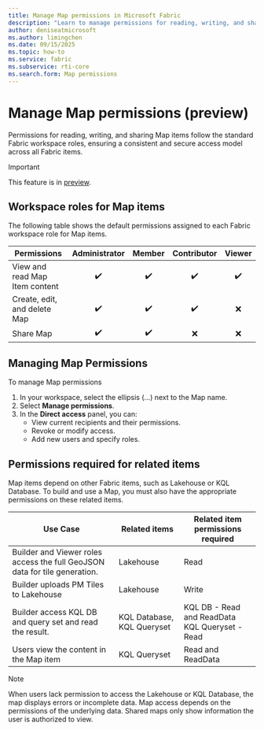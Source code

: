 ```yaml
---
title: Manage Map permissions in Microsoft Fabric
description: "Learn to manage permissions for reading, writing, and sharing Map items"
author: deniseatmicrosoft
ms.author: limingchen
ms.date: 09/15/2025
ms.topic: how-to
ms.service: fabric
ms.subservice: rti-core
ms.search.form: Map permissions 
---
```


# Manage Map permissions (preview)

Permissions for reading, writing, and sharing Map items follow the standard Fabric workspace roles, ensuring a consistent and secure access model across all Fabric items.

> [!IMPORTANT]
> This feature is in [preview](../../fundamentals/preview.md).

## Workspace roles for Map items

The following table shows the default permissions assigned to each Fabric workspace role for Map items.

| Permissions                     | Administrator | Member | Contributor | Viewer |
|---------------------------------|:-------------:|:------:|:-----------:|:------:|
| View and read Map Item content  | ✔️            | ✔️    | ✔️          | ✔️    |
| Create, edit, and delete Map    | ✔️            | ✔️    | ✔️          | ❌    |
| Share Map                       | ✔️            | ✔️    | ❌          | ❌    |

## Managing Map Permissions

To manage Map permissions

1. In your workspace, select the ellipsis (...) next to the Map name.
2. Select **Manage permissions**.
3. In the **Direct access** panel, you can:
   - View current recipients and their permissions.
   - Revoke or modify access.
   - Add new users and specify roles.

## Permissions required for related items

Map items depend on other Fabric items, such as Lakehouse or KQL Database. To build and use a Map, you must also have the appropriate permissions on these related items.

| Use Case           | Related items           | Related item permissions required               |
|--------------------|-------------------------|-------------------------------------------------|
| Builder and Viewer roles access the full GeoJSON data for tile generation. | Lakehouse  | Read |
| Builder uploads PM Tiles to Lakehouse                                      | Lakehouse  | Write|
| Builder access KQL DB and query set and read the result. | KQL Database, KQL Queryset  | KQL DB - Read and ReadData<br>KQL Queryset - Read |
| Users view the content in the Map item    | KQL Queryset | Read and ReadData                   |

> [!NOTE]
>
> When users lack permission to access the Lakehouse or KQL Database, the map displays errors or incomplete data. Map access depends on the permissions of the underlying data. Shared maps only show information the user is authorized to view.
